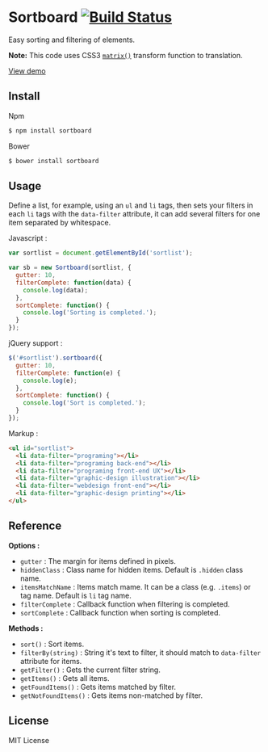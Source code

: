 # Sortboard [![Build Status](http://img.shields.io/travis/joseluisq/sortboardjs.svg?style=flat-square)](https://travis-ci.org/joseluisq/sortboardjs)

Easy sorting and filtering of elements.

**Note:** This code uses CSS3 [`matrix()`](http://www.w3.org/TR/2011/WD-css3-2d-transforms-20111215/) transform function to translation.

[View demo](http://goo.gl/RnaQWi)

## Install

Npm

```sh
$ npm install sortboard
```

Bower

```sh
$ bower install sortboard
```

## Usage

Define a list, for example, using an `ul` and `li` tags, then sets your filters in each `li` tags with the `data-filter` attribute, it can add several filters for one item separated by whitespace.

Javascript :
```js
var sortlist = document.getElementById('sortlist');

var sb = new Sortboard(sortlist, {
  gutter: 10,
  filterComplete: function(data) {
    console.log(data);
  },
  sortComplete: function() {
    console.log('Sorting is completed.');
  }
});
```

jQuery support :
```js
$('#sortlist').sortboard({
  gutter: 10,
  filterComplete: function(e) {
    console.log(e);
  },
  sortComplete: function() {
    console.log('Sort is completed.');
  }
});
```

Markup :
```html
<ul id="sortlist">
  <li data-filter="programing"></li>
  <li data-filter="programing back-end"></li>
  <li data-filter="programing front-end UX"></li>
  <li data-filter="graphic-design illustration"></li>
  <li data-filter="webdesign front-end"></li>
  <li data-filter="graphic-design printing"></li>
</ul>
```

## Reference
**Options :**

  * `gutter` : The margin for items defined in pixels.
  * `hiddenClass` : Class name for hidden items. Default is `.hidden` class name.
  * `itemsMatchName` : Items match mame. It can be a class (e.g. `.items`) or tag name. Default is `li` tag name.
  * `filterComplete` : Callback function when filtering is completed.
  * `sortComplete` : Callback function when sorting is completed.

**Methods :**

  * `sort()` : Sort items.
  * `filterBy(string)` : String it's text to filter, it should match to `data-filter` attribute for items.
  * `getFilter()` : Gets the current filter string.
  * `getItems()` : Gets all items.
  * `getFoundItems()` : Gets items matched by filter.
  * `getNotFoundItems()` : Gets items non-matched by filter.

## License
MIT License
